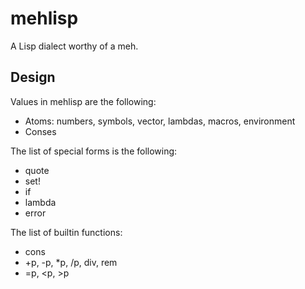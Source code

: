 # mehlisp

A Lisp dialect worthy of a meh.

## Design

Values in mehlisp are the following:

- Atoms: numbers, symbols, vector, lambdas, macros, environment
- Conses

The list of special forms is the following:

- quote
- set!
- if
- lambda
- error

The list of builtin functions:
- cons
- +p, -p, *p, /p, div, rem
- =p, <p, >p
